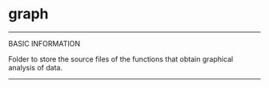 # graph

*************************************************************
BASIC INFORMATION

Folder to store the source files of the functions that obtain graphical analysis of data.

*************************************************************